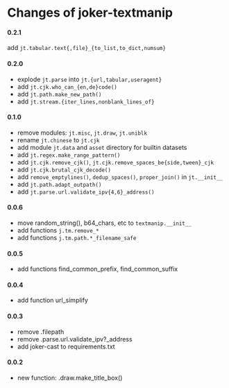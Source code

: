 Changes of joker-textmanip
==========================

#### 0.2.1
add `jt.tabular.text{,file}_{to_list,to_dict,numsum}`

#### 0.2.0
* explode `jt.parse` into `jt.{url,tabular,useragent}`
* add `jt.cjk.who_can_{en,de}code()`
* add `jt.path.make_new_path()`
* add `jt.stream.{iter_lines,nonblank_lines_of}`

#### 0.1.0
* remove modules: `jt.misc`, `jt.draw`, `jt.uniblk`
* rename `jt.chinese` to `jt.cjk`
* add module `jt.data` and `asset` directory for builtin datasets
* add `jt.regex.make_range_pattern()`
* add `jt.cjk.remove_cjk()`,  `jt.cjk.remove_spaces_be{side,tween}_cjk`
* add `jt.cjk.brutal_cjk_decode()`
* add `remove_emptylines()`, `dedup_spaces()`, `proper_join()` in `jt.__init__`
* add `jt.path.adapt_outpath()`
* add `jt.parse.url.validate_ipv{4,6}_address()`

#### 0.0.6
* move random_string(), b64_chars, etc to `textmanip.__init__`
* add functions `j.tm.remove_*`
* add functions `j.tm.path.*_filename_safe`

#### 0.0.5
* add functions find_common_prefix, find_common_suffix

#### 0.0.4
* add function url_simplify

#### 0.0.3
* remove .filepath
* remove .parse.url.validate_ipv?_address
* add joker-cast to requirements.txt

#### 0.0.2
* new function: .draw.make_title_box()
